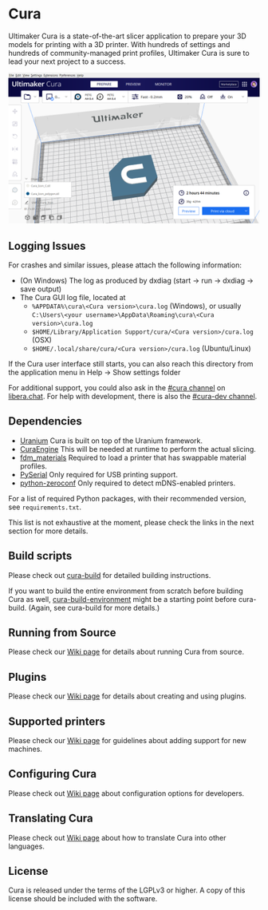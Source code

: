 Cura
====
Ultimaker Cura is a state-of-the-art slicer application to prepare your 3D models for printing with a 3D printer. With hundreds of settings and hundreds of community-managed print profiles, Ultimaker Cura is sure to lead your next project to a success.

![Screenshot](cura-logo.PNG)

Logging Issues
------------
For crashes and similar issues, please attach the following information:

* (On Windows) The log as produced by dxdiag (start -> run -> dxdiag -> save output)
* The Cura GUI log file, located at
  * `%APPDATA%\cura\<Cura version>\cura.log` (Windows), or usually `C:\Users\<your username>\AppData\Roaming\cura\<Cura version>\cura.log`
  * `$HOME/Library/Application Support/cura/<Cura version>/cura.log` (OSX)
  * `$HOME/.local/share/cura/<Cura version>/cura.log` (Ubuntu/Linux)

If the Cura user interface still starts, you can also reach this directory from the application menu in Help -> Show settings folder

For additional support, you could also ask in the [#cura channel](https://web.libera.chat/#cura) on [libera.chat](https://libera.chat/). For help with development, there is also the [#cura-dev channel](https://web.libera.chat/#cura-dev).

Dependencies
------------
* [Uranium](https://github.com/Ultimaker/Uranium) Cura is built on top of the Uranium framework.
* [CuraEngine](https://github.com/Ultimaker/CuraEngine) This will be needed at runtime to perform the actual slicing.
* [fdm_materials](https://github.com/Ultimaker/fdm_materials) Required to load a printer that has swappable material profiles.
* [PySerial](https://github.com/pyserial/pyserial) Only required for USB printing support.
* [python-zeroconf](https://github.com/jstasiak/python-zeroconf) Only required to detect mDNS-enabled printers.

For a list of required Python packages, with their recommended version, see `requirements.txt`.

This list is not exhaustive at the moment, please check the links in the next section for more details.

Build scripts
-------------
Please check out [cura-build](https://github.com/Ultimaker/cura-build) for detailed building instructions.

If you want to build the entire environment from scratch before building Cura as well, [cura-build-environment](https://github.com/Ultimaker/cura-build) might be a starting point before cura-build. (Again, see cura-build for more details.)

Running from Source
-------------
Please check our [Wiki page](https://github.com/Ultimaker/Cura/wiki/Running-Cura-from-Source) for details about running Cura from source.

Plugins
-------------
Please check our [Wiki page](https://github.com/Ultimaker/Cura/wiki/Plugin-Directory) for details about creating and using plugins.

Supported printers
-------------
Please check our [Wiki page](https://github.com/Ultimaker/Cura/wiki/Adding-new-machine-profiles-to-Cura) for guidelines about adding support for new machines.

Configuring Cura
----------------
Please check out [Wiki page](https://github.com/Ultimaker/Cura/wiki/Cura-Settings) about configuration options for developers.

Translating Cura
----------------
Please check out [Wiki page](https://github.com/Ultimaker/Cura/wiki/Translating-Cura) about how to translate Cura into other languages.

License
----------------
Cura is released under the terms of the LGPLv3 or higher. A copy of this license should be included with the software.
